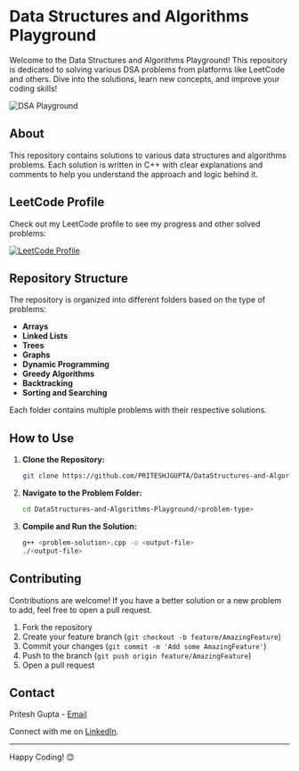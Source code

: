 # Data Structures and Algorithms Playground

Welcome to the Data Structures and Algorithms Playground! This repository is dedicated to solving various DSA problems from platforms like LeetCode and others. Dive into the solutions, learn new concepts, and improve your coding skills!

![DSA Playground](https://via.placeholder.com/800x200.png?text=Data+Structures+and+Algorithms+Playground)

## About

This repository contains solutions to various data structures and algorithms problems. Each solution is written in C++ with clear explanations and comments to help you understand the approach and logic behind it.

## LeetCode Profile

Check out my LeetCode profile to see my progress and other solved problems:

[![LeetCode Profile](https://leetcode.com/static/images/LeetCode_Sharing.png)](https://leetcode.com/PRITESHJGUPTA)

## Repository Structure

The repository is organized into different folders based on the type of problems:

- **Arrays**
- **Linked Lists**
- **Trees**
- **Graphs**
- **Dynamic Programming**
- **Greedy Algorithms**
- **Backtracking**
- **Sorting and Searching**

Each folder contains multiple problems with their respective solutions.

## How to Use

1. **Clone the Repository:**

    ```sh
    git clone https://github.com/PRITESHJGUPTA/DataStructures-and-Algorithms-Playground.git
    ```

2. **Navigate to the Problem Folder:**

    ```sh
    cd DataStructures-and-Algorithms-Playground/<problem-type>
    ```

3. **Compile and Run the Solution:**

    ```sh
    g++ <problem-solution>.cpp -o <output-file>
    ./<output-file>
    ```

## Contributing

Contributions are welcome! If you have a better solution or a new problem to add, feel free to open a pull request.

1. Fork the repository
2. Create your feature branch (`git checkout -b feature/AmazingFeature`)
3. Commit your changes (`git commit -m 'Add some AmazingFeature'`)
4. Push to the branch (`git push origin feature/AmazingFeature`)
5. Open a pull request



## Contact

Pritesh Gupta - [Email](priteshjgupta@gmail.com)

Connect with me on [LinkedIn](www.linkedin.com/in/pritesh-gupta-91664320b).

---

Happy Coding! 😊
